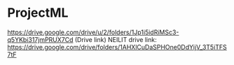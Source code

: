# ProjectML
https://drive.google.com/drive/u/2/folders/1Jp1i5idRiMSc3-q5YKbi317jmPRUX7Cd (Drive link)
NEILIT drive link: https://drive.google.com/drive/folders/1AHXlCuDaSPHOne0DdYijV_3T5iTFS7tF
